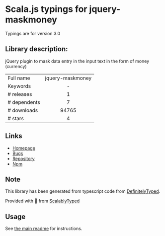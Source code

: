 
# Scala.js typings for jquery-maskmoney

Typings are for version 3.0

## Library description:
jQuery plugin to mask data entry in the input text in the form of money (currency)

|                    |                 |
| ------------------ | :-------------: |
| Full name          | jquery-maskmoney |
| Keywords           | - |
| # releases         | 1 |
| # dependents       | 7 |
| # downloads        | 94765 |
| # stars            | 4 |

## Links
- [Homepage](https://github.com/plentz/jquery-maskmoney)
- [Bugs](https://github.com/plentz/jquery-maskmoney/issues)
- [Repository](https://github.com/plentz/jquery-maskmoney)
- [Npm](https://www.npmjs.com/package/jquery-maskmoney)
    


## Note
This library has been generated from typescript code from [DefinitelyTyped](https://definitelytyped.org).

Provided with :purple_heart: from [ScalablyTyped](https://github.com/oyvindberg/ScalablyTyped)

## Usage
See [the main readme](../../readme.md) for instructions.


